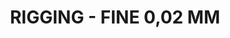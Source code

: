 ---
layout: product
title: "RIGGING - FINE 0,02 MM"
price: "N/A" 
desc: "N/A"
img_path: "/assets/img/A.MIG-8017.jpg"
brand: "AMMO"
available: false
special_offer: false
new: false
soon: false
cat: "070000"
subcat: "070100"
subsubcat: "070105"
sifra: "A.MIG-8017"
---